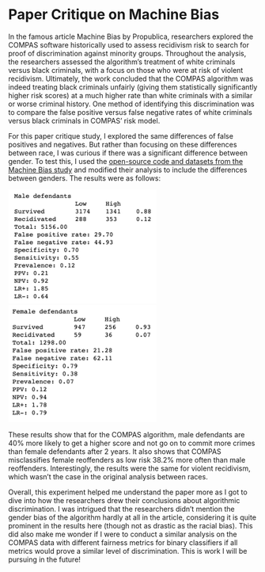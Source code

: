 # Paper Critique on Machine Bias

In the famous article Machine Bias by Propublica, researchers explored the COMPAS software historically used to assess recidivism risk to search for proof of discrimination against minority groups. Throughout the analysis, the researchers assessed the algorithm’s treatment of white criminals versus black criminals, with a focus on those who were at risk of violent recidivism. Ultimately, the work concluded that the COMPAS algorithm was indeed treating black criminals unfairly (giving them statistically significantly higher risk scores) at a much higher rate than white criminals with a similar or worse criminal history. One method of identifying this discrimination was to compare the false positive versus false negative rates of white criminals versus black criminals in COMPAS’ risk model.

For this paper critique study, I explored the same differences of false positives and negatives. But rather than focusing on these differences between race, I was curious if there was a significant difference between gender. To test this, I used the [open-source code and datasets from the Machine Bias study](https://github.com/propublica/compas-analysis) and modified their analysis to include the differences between genders. The results were as follows:

<img src="images/male-results.png" width="300" ><img src="images/female-results.png" width="300">

These results show that for the COMPAS algorithm, male defendants are 40% more likely to get a higher score and not go on to commit more crimes than female defendants after 2 years. It also shows that COMPAS misclassifies female reoffenders as low risk 38.2% more often than male reoffenders. Interestingly, the results were the same for violent recidivism, which wasn’t the case in the original analysis between races.

Overall, this experiment helped me understand the paper more as I got to dive into how the researchers drew their conclusions about algorithmic discrimination. I was intrigued that the researchers didn’t mention the gender bias of the algorithm hardly at all in the article, considering it is quite prominent in the results here (though not as drastic as the racial bias). This did also make me wonder if I were to conduct a similar analysis on the COMPAS data with different fairness metrics for binary classifiers if all metrics would prove a similar level of discrimination. This is work I will be pursuing in the future!
